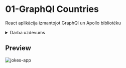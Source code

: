# 01-GraphQl Countries

 React aplikācija izmantojot GraphQl un Apollo bibliotēku

<details><summary>Darba uzdevums</summary>
<p>
Darba uzdevums:

- Jāielādē datus par valstim no servisa (https://countries.trevorblades.com/)

- Datu izgūšanai jāizmanto query countries

- Datus jāattēlo saraksta veidā

- Nospiežot uz vienu no rindām jāattēlo papildinformācija par valsts izmantojot query country

- Ielādējot datus jāattēlo Loading... teksts, vai UI komponenti

- Kļūdas gadījumā jāattēlo kļūdas paziņojums

- Jāizmanto ReactJ un GraphQL Queries (izmantojiet javascript klienta bibliotēku, piemēram Apollo)

- Jābūt minimālam dizainam, lai dati būtu vizuāli saskatāmi (var izmantot react komponenšu bibliotēkas, piemēram Ant, Material, Bootstrap)

- Kodu piegādāt izmantojot publisku git repozitoriju

</p>
</details>







## Preview

![jokes-app](./jokes-app.gif)
